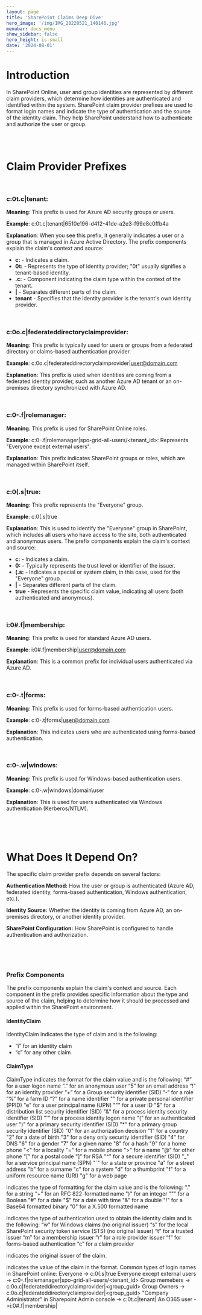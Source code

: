 ```yaml
---
layout: page
title: 'SharePoint Claims Deep Dive'
hero_image: '/img/IMG_20220521_140146.jpg'
menubar: docs_menu
show_sidebar: false
hero_height: is-small
date: '2024-08-01'
---
```



# Introduction

In SharePoint Online, user and group identities are represented by different claim providers, which determine how identities are authenticated and identified within the system. SharePoint claim provider prefixes are used to format login names and indicate the type of authentication and the source of the identity claim. They help SharePoint understand how to authenticate and authorize the user or group. 

<br/><br/>

# Claim Provider Prefixes

<br/>

### c:0t.c|tenant:

**Meaning**: This prefix is used for Azure AD security groups or users.

**Example**: c:0t.c|tenant|6510e196-d412-41de-a2e3-f99e8c0ffb4a

**Explanation**: When you see this prefix, it generally indicates a user or a group that is managed in Azure Active Directory. The prefix components explain the claim's context and source:

- **c:** - Indicates a claim.
- **0t:** - Represents the type of identity provider; "0t" usually signifies a tenant-based identity.
- **.c:** - Component indicating the claim type within the context of the tenant.
- **|** - Separates different parts of the claim.
- **tenant** - Specifies that the identity provider is the tenant's own identity provider.


<br/>

### c:0o.c|federateddirectoryclaimprovider:

**Meaning**: This prefix is typically used for users or groups from a federated directory or claims-based authentication provider.

**Example**: c:0o.c|federateddirectoryclaimprovider|user@domain.com

**Explanation**: This prefix is used when identities are coming from a federated identity provider, such as another Azure AD tenant or an on-premises directory synchronized with Azure AD.

<br/>

### c:0-.f|rolemanager:

**Meaning**: This prefix is used for SharePoint Online roles.

**Example**: c:0-.f|rolemanager|spo-grid-all-users/<tenant_id>: Represents "Everyone except external users".

**Explanation**: This prefix indicates SharePoint groups or roles, which are managed within SharePoint itself.

<br/>

### c:0(.s|true:

**Meaning**: This prefix represents the "Everyone" group.

**Example**: c:0(.s|true

**Explanation**: This is used to identify the "Everyone" group in SharePoint, which includes all users who have access to the site, both authenticated and anonymous users. The prefix components explain the claim's context and source:

- **c:** - Indicates a claim.
- **0:** - Typically represents the trust level or identifier of the issuer.
- **(.s:** - Indicates a special or system claim, in this case, used for the "Everyone" group.
- **|** - Separates different parts of the claim.
- **true** - Represents the specific claim value, indicating all users (both authenticated and anonymous).

<br/>

### i:0#.f|membership:

**Meaning**: This prefix is used for standard Azure AD users.

**Example**: i:0#.f|membership|user@domain.com

**Explanation**: This is a common prefix for individual users authenticated via Azure AD.

<br/>

### c:0-.t|forms:

**Meaning**: This prefix is used for forms-based authentication users.

**Example**: c:0-.t|forms|user@domain.com

**Explanation**: This indicates users who are authenticated using forms-based authentication.

<br/>

### c:0-.w|windows:

**Meaning**: This prefix is used for Windows-based authentication users.

**Example**: c:0-.w|windows|domain\user

**Explanation**: This is used for users authenticated via Windows authentication (Kerberos/NTLM).


<br/><br/><br/>
# What Does It Depend On?
The specific claim provider prefix depends on several factors:

**Authentication Method:** How the user or group is authenticated (Azure AD, federated identity, forms-based authentication, Windows authentication, etc.).

**Identity Source:** Whether the identity is coming from Azure AD, an on-premises directory, or another identity provider.

**SharePoint Configuration:** How SharePoint is configured to handle authentication and authorization.




<br/><br/><br/>



### Prefix Components
The prefix components explain the claim's context and source. Each component in the prefix provides specific information about the type and source of the claim, helping to determine how it should be processed and applied within the SharePoint environment.



#### IdentityClaim

IdentityClaim indicates the type of claim and is the following:
* “i” for an identity claim
* “c” for any other claim

#### ClaimType

ClaimType indicates the format for the claim value and is the following:
“#” for a user logon name
“.” for an anonymous user
“5” for an email address
“!” for an identity provider
“+” for a Group security identifier (SID)
“-“ for a role
“%” for a farm ID
“?” for a name identifier
"\" for a private personal identifier (PPID)
"e" for a user principal name (UPN)
""" for a user ID
"$" for a distribution list security identifier (SID)
"&" for a process identity security identifier (SID)
"'" for a process identity logon name
"(" for an authenticated user
")" for a primary security identifier (SID)
"*" for a primary group security identifier (SID)
"0" for an authorization decision
"1" for a country
"2" for a date of birth
"3" for a deny only security identifier (SID)
"4" for DNS
"6" for a gender
"7" for a given name
"8" for a hash
"9" for a home phone
"<" for a locality
"=" for a mobile phone
">" for a name
"@" for other phone
"[" for a postal code
"]" for RSA
"^" for a secure identifier (SID)
"_" for a service principal name (SPN)
"`" for a state or province
"a" for a street address
"b" for a surname
"c" for a system
"d" for a thumbprint
"f" for a uniform resource name (URI)
"g" for a web page
<ClaimValueType>

<ClaimValueType> indicates the type of formatting for the claim value and is the following:
“.” for a string
“+” for an RFC 822-formatted name
")" for an integer
""" for a Boolean
"#" for a date
"$" for a date with time
"&" for a double
"!" for a Base64 formatted binary
"0" for a X.500 formatted name
<AuthMode>

<AuthMode> indicates the type of authentication used to obtain the identity claim and is the following:
“w” for Windows claims (no original issuer)
“s” for the local SharePoint security token service (STS) (no original issuer)
“t” for a trusted issuer
“m” for a membership issuer
“r” for a role provider issuer
“f” for forms-based authentication
“c” for a claim provider
<OriginalIssuer>

<OriginalIssuer> indicates the original issuer of the claim.
<ClaimValueType>

<ClaimValueType> indicates the value of the claim in the <ClaimType> format.
Common types of login names in SharePoint online:
Everyone -> c:0(.s|true
Everyone except external users -> c:0-.f|rolemanager|spo-grid-all-users/<tenant_id>
Group memebers -> c:0o.c|federateddirectoryclaimprovider|<group_guid>
Group Owners -> c:0o.c|federateddirectoryclaimprovider|<group_guid>
"Company Administrator" in Sharepoint Admin console -> c:0t.c|tenant|<UNKNOWN-GUID>
An O365 user ->i:0#.f|membership|<USER-EMAIL>
